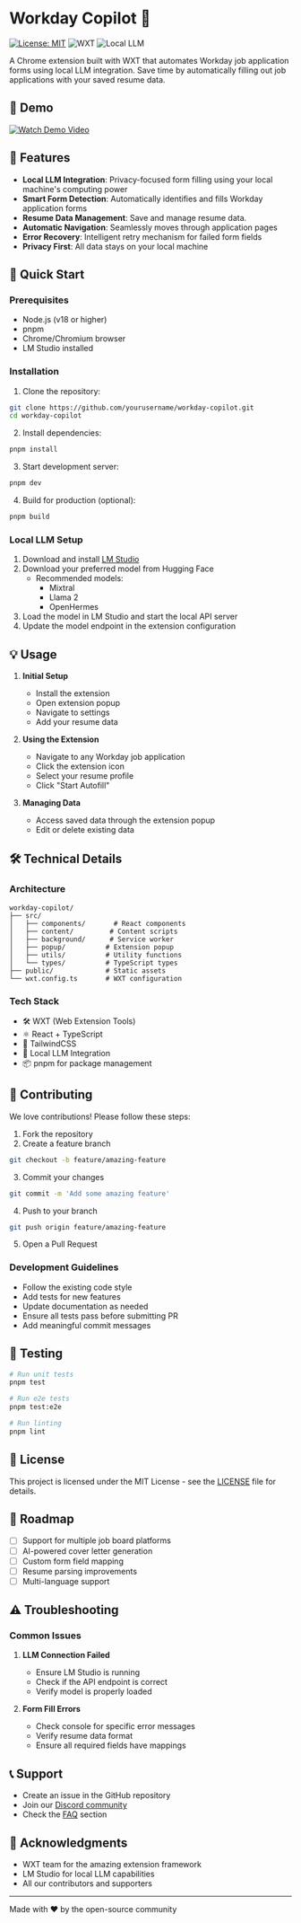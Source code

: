 # Workday Copilot 🤖

[![License: MIT](https://img.shields.io/badge/License-MIT-yellow.svg)](https://opensource.org/licenses/MIT)
![WXT](https://img.shields.io/badge/Built%20with-WXT-blue)
![Local LLM](https://img.shields.io/badge/Powered%20by-Local%20LLM-green)

A Chrome extension built with WXT that automates Workday job application forms using local LLM integration. Save time by automatically filling out job applications with your saved resume data.

## 🎥 Demo

[![Watch Demo Video](https://i.ytimg.com/vi/1Nw_XkKJPCw/hqdefault.jpg?sqp=-oaymwFBCNACELwBSFryq4qpAzMIARUAAIhCGAHYAQHiAQoIGBACGAY4AUAB8AEB-AHSBoAC4AOKAgwIABABGBMgUSh_MA8=&rs=AOn4CLA0E_0Jlp15k3rFM7sUty6u0ZaUng)](https://www.youtube.com/watch?v=1Nw_XkKJPCw)

## 🌟 Features

- **Local LLM Integration**: Privacy-focused form filling using your local machine's computing power
- **Smart Form Detection**: Automatically identifies and fills Workday application forms
- **Resume Data Management**: Save and manage resume data.
- **Automatic Navigation**: Seamlessly moves through application pages
- **Error Recovery**: Intelligent retry mechanism for failed form fields
- **Privacy First**: All data stays on your local machine

## 🚀 Quick Start

### Prerequisites

- Node.js (v18 or higher)
- pnpm
- Chrome/Chromium browser
- LM Studio installed

### Installation

1. Clone the repository:

```bash
git clone https://github.com/yourusername/workday-copilot.git
cd workday-copilot
```

2. Install dependencies:

```bash
pnpm install
```

3. Start development server:

```bash
pnpm dev
```

4. Build for production (optional):

```bash
pnpm build
```

### Local LLM Setup

1. Download and install [LM Studio](https://lmstudio.ai)
2. Download your preferred model from Hugging Face
   - Recommended models:
     - Mixtral
     - Llama 2
     - OpenHermes
3. Load the model in LM Studio and start the local API server
4. Update the model endpoint in the extension configuration

## 💡 Usage

1. **Initial Setup**

   - Install the extension
   - Open extension popup
   - Navigate to settings
   - Add your resume data

2. **Using the Extension**

   - Navigate to any Workday job application
   - Click the extension icon
   - Select your resume profile
   - Click "Start Autofill"

3. **Managing Data**
   - Access saved data through the extension popup
   - Edit or delete existing data

## 🛠️ Technical Details

### Architecture

```
workday-copilot/
├── src/
│   ├── components/       # React components
│   ├── content/         # Content scripts
│   ├── background/      # Service worker
│   ├── popup/          # Extension popup
│   ├── utils/          # Utility functions
│   └── types/          # TypeScript types
├── public/             # Static assets
└── wxt.config.ts       # WXT configuration
```

### Tech Stack

- 🛠️ WXT (Web Extension Tools)
- ⚛️ React + TypeScript
- 🎨 TailwindCSS
- 🤖 Local LLM Integration
- 📦 pnpm for package management

## 🤝 Contributing

We love contributions! Please follow these steps:

1. Fork the repository
2. Create a feature branch

```bash
git checkout -b feature/amazing-feature
```

3. Commit your changes

```bash
git commit -m 'Add some amazing feature'
```

4. Push to your branch

```bash
git push origin feature/amazing-feature
```

5. Open a Pull Request

### Development Guidelines

- Follow the existing code style
- Add tests for new features
- Update documentation as needed
- Ensure all tests pass before submitting PR
- Add meaningful commit messages

## 🧪 Testing

```bash
# Run unit tests
pnpm test

# Run e2e tests
pnpm test:e2e

# Run linting
pnpm lint
```

## 📝 License

This project is licensed under the MIT License - see the [LICENSE](LICENSE) file for details.

## 🔮 Roadmap

- [ ] Support for multiple job board platforms
- [ ] AI-powered cover letter generation
- [ ] Custom form field mapping
- [ ] Resume parsing improvements
- [ ] Multi-language support

## ⚠️ Troubleshooting

### Common Issues

1. **LLM Connection Failed**

   - Ensure LM Studio is running
   - Check if the API endpoint is correct
   - Verify model is properly loaded

2. **Form Fill Errors**
   - Check console for specific error messages
   - Verify resume data format
   - Ensure all required fields have mappings

## 📞 Support

- Create an issue in the GitHub repository
- Join our [Discord community](your-discord-link)
- Check the [FAQ](link-to-faq) section

## 🙏 Acknowledgments

- WXT team for the amazing extension framework
- LM Studio for local LLM capabilities
- All our contributors and supporters

---

Made with ❤️ by the open-source community
